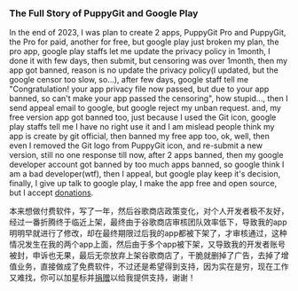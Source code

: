 ### The Full Story of PuppyGit and Google Play
In the end of 2023, I was plan to create 2 apps, PuppyGit Pro and PuppyGit, the Pro for paid, another for free, but google play just broken my plan, the pro app, google play staffs let me update the privacy policy in 1month, I done it with few days, then submit, but censoring was over 1month, then my app got banned, reason is no update the privacy policy(I updated, but the google censor too slow, so...), after few days, google staff tell me "Congratulation! your app privacy file now passed, but due to your app banned, so can't make your app passed the censoring", how stupid..., then I send appeal email to google, but google reject my unban request. and, my free version app got banned too, just because I used the Git icon, google play staffs tell me I have no right use it and I am mislead people think my app is create by git official, then banned my free app too, ok, well, then even I removed the Git logo from PuppyGit icon, and re-submit a new version, still no one response till now, after 2 apps banned, then my google developer account got banned by too much apps banned, so google think I am a bad developer(wtf), then I appeal, but google play keep it's decision, finally, I give up talk to google play, I make the app free and open source, but I accept <a href=https://github.com/catpuppyapp/PuppyGit/blob/main/donate.md>donations</a>.


本来想做付费软件，写了一年，然后谷歌商店政策变化，对个人开发者极不友好，经过一番折腾终于临近上架，最终由于谷歌商店审核团队效率低下，导致我的app明明早就进行了修改，却在最终期限过后我的app都被下架了，才审核通过，这种情况发生在我的两个app上面，然后由于多个app被下架，又导致我的开发者账号被封，申诉也无果，最后无奈放弃上架谷歌商店了，干脆就删掉了广告，去掉了增值业务，直接做成了免费软件，不过还是希望得到支持，因为实在是穷，现在工作又难找，你可以加星标并<a href=https://github.com/catpuppyapp/PuppyGit/blob/main/donate.md>捐赠</a>以给我提供支持，谢谢！
